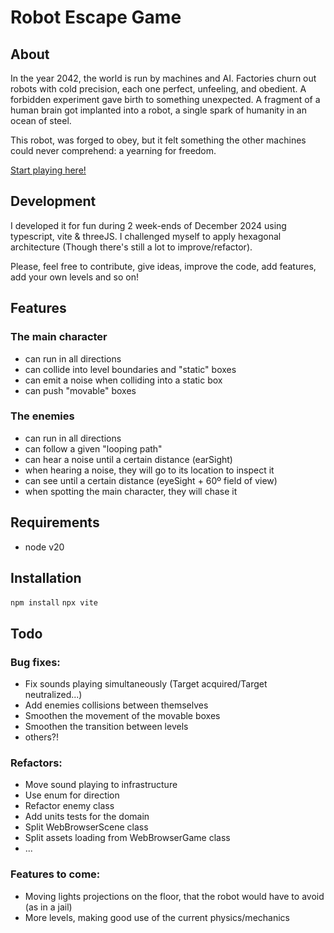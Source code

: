 
 # Robot Escape Game
 
## About

In the year 2042, the world is run by machines and AI. Factories churn out robots with cold precision, each one perfect, unfeeling, and obedient. A forbidden experiment gave birth to something unexpected. A fragment of a human brain got implanted into a robot, a single spark of humanity in an ocean of steel.

This robot, was forged to obey, but it felt something the other machines could never comprehend: a yearning for freedom.

[Start playing here!](https://jacquesgarre.github.io/robot_escape/)
  
## Development
  
 I developed it for fun during 2 week-ends of December 2024 using typescript, vite & threeJS. 
 I challenged myself to apply hexagonal architecture (Though there's still a lot to improve/refactor).

Please, feel free to contribute, give ideas, improve the code, add features, add your own levels and so on! 

## Features
### The main character
- can run in all directions
- can collide into level boundaries and "static" boxes
- can emit a noise when colliding into a static box
- can push "movable" boxes
### The enemies
- can run in all directions
- can follow a given "looping path"
- can hear a noise until a certain distance (earSight)
- when hearing a noise, they will go to its location to inspect it
- can see until a certain distance (eyeSight + 60º field of view)
- when spotting the main character, they will chase it

## Requirements
- node v20

## Installation  
`npm install`
`npx vite`

## Todo
### Bug fixes:
- Fix sounds playing simultaneously (Target acquired/Target neutralized...)
- Add enemies collisions between themselves
- Smoothen the movement of the movable boxes
- Smoothen the transition between levels
- others?!
### Refactors:
- Move sound playing to infrastructure
- Use enum for direction
- Refactor enemy class
- Add units tests for the domain
- Split WebBrowserScene class
- Split assets loading from WebBrowserGame class
- ...

### Features to come:
- Moving lights projections on the floor, that the robot would have to avoid (as in a jail) 
- More levels, making good use of the current physics/mechanics